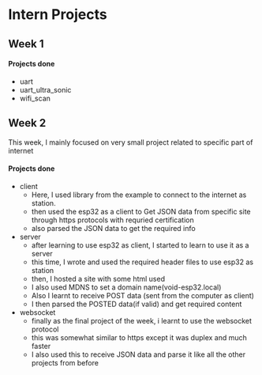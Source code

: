# Intern Projects

## Week 1
#### Projects done
- uart
- uart_ultra_sonic
- wifi_scan

## Week 2
This week, I mainly focused on very small project related to specific part of internet 
#### Projects done
- client 
  - Here, I used library from the example to connect to the internet as station.
  - then used the esp32 as a client to Get JSON data from specific site through https protocols with requried certification
  - also parsed the JSON data to get the required info
- server
  - after learning to use esp32 as client, I started to learn to use it as a server
  - this time, I wrote and used the required header files to use esp32 as station
  - then, I hosted a site with some html used
  - I also used MDNS to set a domain name(void-esp32.local)
  - Also I learnt to receive POST data (sent from the computer as client) 
  - I then parsed the POSTED data(if valid) and get required content    
- websocket
  - finally as the final project of the week, i learnt to use the websocket protocol
  - this was somewhat similar to https except it was duplex and much faster
  - I also used this to receive JSON data and parse it like all the other projects from before    




